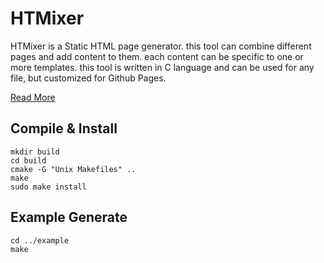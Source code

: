 # HTMixer
HTMixer is a Static HTML page generator. this tool can combine different pages and add content to them. each content can be specific to one or more templates. this tool is written in C language and can be used for any file, but customized for Github Pages. 

[Read More](https://liyanboy74.github.io/htmixer/)

## Compile & Install
```
mkdir build
cd build
cmake -G "Unix Makefiles" ..
make
sudo make install
```

## Example Generate
```
cd ../example
make
```